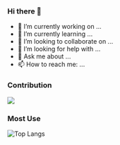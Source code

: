 ### Hi there 👋
- 🔭 I’m currently working on ...
- 🌱 I’m currently learning ...
- 👯 I’m looking to collaborate on ...
- 🤔 I’m looking for help with ...
- 💬 Ask me about ...
- 📫 How to reach me: ...

### Contribution
![](https://github-readme-stats.vercel.app/api?username=Fallenpetal&show_icons=true&theme=transparent)

### Most Use
![Top Langs](https://github-readme-stats.vercel.app/api/top-langs/?username=Fallenpetal&layout=compact&theme=tokyonight)



<!--
**Fallenpetal/Fallenpetal** is a ✨ _special_ ✨ repository because its `README.md` (this file) appears on your GitHub profile.

Here are some ideas to get you started:

- 🔭 I’m currently working on ...
- 🌱 I’m currently learning ...
- 👯 I’m looking to collaborate on ...
- 🤔 I’m looking for help with ...
- 💬 Ask me about ...
- 📫 How to reach me: ...
- 😄 Pronouns: ...
- ⚡ Fun fact: ...
-->
